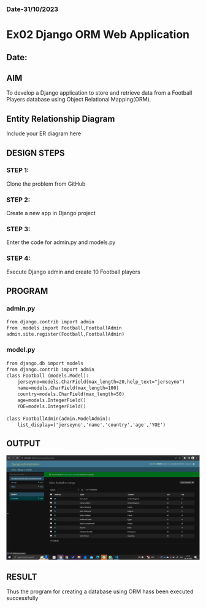 ### Date-31/10/2023

# Ex02 Django ORM Web Application
## Date: 

## AIM
To develop a Django application to store and retrieve data from a Football Players database using Object Relational Mapping(ORM).

## Entity Relationship Diagram

Include your ER diagram here

## DESIGN STEPS

### STEP 1:
Clone the problem from GitHub

### STEP 2:
Create a new app in Django project

### STEP 3:
Enter the code for admin.py and models.py

### STEP 4:
Execute Django admin and create 10 Football players

## PROGRAM

### admin.py
```
from django.contrib import admin
from .models import Football,FootballAdmin
admin.site.register(Football,FootballAdmin)
```
### model.py
```
from django.db import models
from django.contrib import admin
class Football (models.Model):
    jerseyno=models.CharField(max_length=20,help_text="jerseyno")
    name=models.CharField(max_length=100)
    country=models.CharField(max_length=50)
    age=models.IntegerField()
    YOE=models.IntegerField()

class FootballAdmin(admin.ModelAdmin):
    list_display=('jerseyno','name','country','age','YOE')
```

## OUTPUT

![Alt text](image.png)


## RESULT
Thus the program for creating a database using ORM hass been executed successfully
